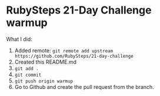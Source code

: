 # RubySteps 21-Day Challenge warmup

What I did:

1. Added remote: `git remote add upstream https://github.com/RubySteps/21-day-challenge`
2. Created this README.md
3. `git add .`
4. `git commit`
5. `git push origin warmup`
6. Go to Github and create the pull request from the branch.